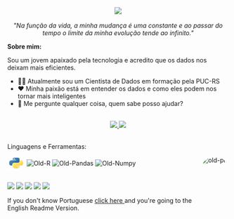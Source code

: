  
<div align="center">
  <a href="https://github.com/oldrios">
  <img height="250em" src="https://i.ibb.co/kSGk7QS/HELLO-pt-br.png" border="0"/></a>



<p><i>"Na função da vida, a minha mudança é uma constante e ao passar do tempo o limite da minha evolução tende ao infinito."</i></p>
</div>

<b>Sobre mim:</b> 

Sou um jovem apaixado pela tecnologia e acredito que os dados nos deixam mais eficientes.

- 👨‍🎓 Atualmente sou um Cientista de Dados em formação pela PUC-RS
- ❤️ Minha paixão está em entender os dados e como eles podem nos tornar mais inteligentes
- 💬 Me pergunte qualquer coisa, quem sabe posso ajudar?


<br>
<div align="center">
  <a href="https://github.com/oldrios">
  <img height="150em" src="https://github-readme-stats.vercel.app/api?username=oldrios&show_icons=true&theme=github_dark&include_all_commits=true&count_private=true"/>
  <img height="150em" src="https://github-readme-stats.vercel.app/api/top-langs/?username=oldrios&layout=compact&langs_count=7&theme=github_dark"/>
  </a>
</div>


<br>
<div style="display: inline_block">

Linguagens e Ferramentas:


  <img align="center" alt="Old-Python" height="30" width="40" src="https://raw.githubusercontent.com/devicons/devicon/master/icons/python/python-original.svg">
  <img align="center" alt="Old-R" height="30" width="40" src="https://cdn.jsdelivr.net/gh/devicons/devicon/icons/r/r-original.svg">
  <img align="center" alt="Old-Pandas" height="30" width="40" src="https://cdn.jsdelivr.net/gh/devicons/devicon/icons/pandas/pandas-original-wordmark.svg">
  <img align="center" alt="Old-Numpy" height="30" width="40" src="https://cdn.jsdelivr.net/gh/devicons/devicon/icons/numpy/numpy-original-wordmark.svg">
  <img align="right" alt="old-pic" height="150" style="border-radius:100px;" src="https://i.ibb.co/cyctMML/download20220306162652.png">
</div>

##

<div> 
  <a href="https://www.linkedin.com/in/oldaque-rios" target="_blank"><img src="https://img.shields.io/badge/-LinkedIn-%230077B5?style=for-the-badge&logo=linkedin&logoColor=white" target="_blank"></a> 
  <a href="https://instagram.com/oldrios" target="_blank"><img src="https://img.shields.io/badge/-Instagram-%23E4405F?style=for-the-badge&logo=instagram&logoColor=white" target="_blank"></a>
  <a href="https://www.twitter.com/oldaque_" target="_blank"><img src="https://img.shields.io/badge/-Twitter-blue?style=for-the-badge&logo=twitter&logoColor=white" target="_blank"></a> 
  <a href = "mailto:oldackster@gmail.com"><img src="https://img.shields.io/badge/-Gmail-%23333?style=for-the-badge&logo=gmail&logoColor=white" target="_blank"></a>
  <a href = "mailto:oldaque_neto@hotmail.com"><img src="https://img.shields.io/badge/-Outlook-blue?style=for-the-badge&logo=microsoft&logoColor=white" target="_blank"></a>

 <p> If you don't know Portuguese <a href="https://github.com/oldrios/oldrios/blob/main/README_EN-US.md"> click here </a> and you're going to the English Readme Version. </p>
